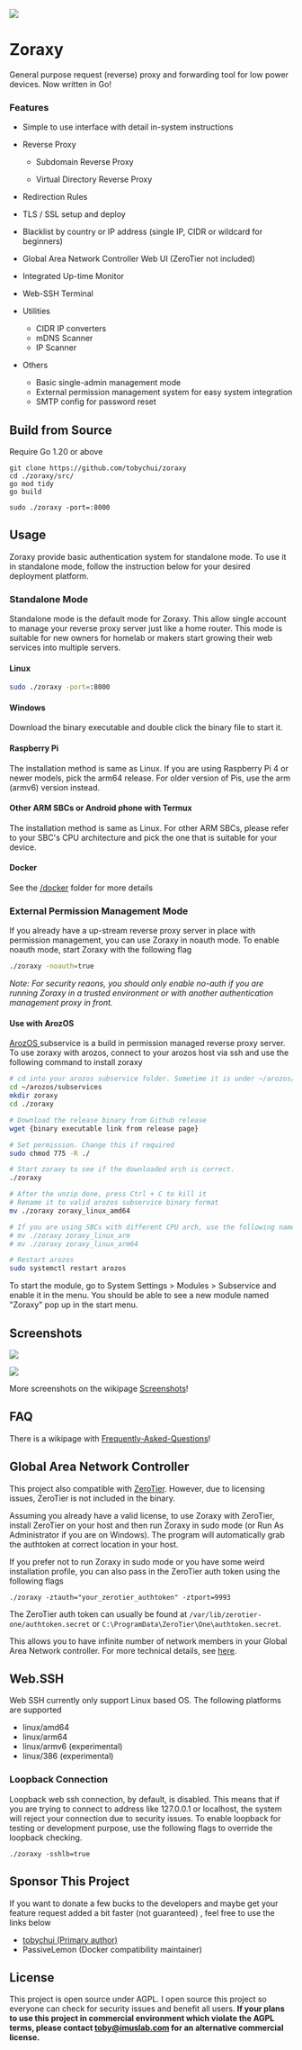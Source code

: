 ![](./img/title.png)

# Zoraxy

General purpose request (reverse) proxy and forwarding tool for low power devices. Now written in Go!

### Features

- Simple to use interface with detail in-system instructions
- Reverse Proxy
  
  - Subdomain Reverse Proxy
  
  - Virtual Directory Reverse Proxy
- Redirection Rules
- TLS / SSL setup and deploy
- Blacklist by country or IP address (single IP, CIDR or wildcard for beginners)
- Global Area Network Controller Web UI (ZeroTier not included)
- Integrated Up-time Monitor
- Web-SSH Terminal
- Utilities
  
  - CIDR IP converters
  - mDNS Scanner
  - IP Scanner
- Others
  - Basic single-admin management mode
  - External permission management system for easy system integration
  - SMTP config for password reset

## Build from Source
Require Go 1.20 or above

```
git clone https://github.com/tobychui/zoraxy
cd ./zoraxy/src/
go mod tidy
go build

sudo ./zoraxy -port=:8000
```

## Usage

Zoraxy provide basic authentication system for standalone mode. To use it in standalone mode, follow the instruction below for your desired deployment platform.

### Standalone Mode

Standalone mode is the default mode for Zoraxy. This allow single account to manage your reverse proxy server just like a home router. This mode is suitable for new owners for homelab or makers start growing their web services into multiple servers.

#### Linux

```bash
sudo ./zoraxy -port=:8000
```

#### Windows

Download the binary executable and double click the binary file to start it.

#### Raspberry Pi

The installation method is same as Linux. If you are using Raspberry Pi 4 or newer models, pick the arm64 release. For older version of Pis, use the arm (armv6) version instead.

#### Other ARM SBCs or Android phone with Termux

The installation method is same as Linux. For other ARM SBCs, please refer to your SBC's CPU architecture and pick the one that is suitable for your device. 

#### Docker
See the [/docker](https://github.com/tobychui/zoraxy/tree/main/docker) folder for more details

### External Permission Management Mode

If you already have a up-stream reverse proxy server in place with permission management, you can use Zoraxy in noauth mode. To enable noauth mode, start Zoraxy with the following flag

```bash
./zoraxy -noauth=true
```

*Note: For security reaons, you should only enable no-auth if you are running Zoraxy in a trusted environment or with another authentication management proxy in front.*

#### Use with ArozOS

[ArozOS ](https://arozos.com)subservice is a build in permission managed reverse proxy server. To use zoraxy with arozos, connect to your arozos host via ssh and use the following command to install zoraxy

```bash
# cd into your arozos subservice folder. Sometime it is under ~/arozos/src/subservice
cd ~/arozos/subservices
mkdir zoraxy
cd ./zoraxy

# Download the release binary from Github release
wget {binary executable link from release page}

# Set permission. Change this if required
sudo chmod 775 -R ./

# Start zoraxy to see if the downloaded arch is correct.
./zoraxy

# After the unzip done, press Ctrl + C to kill it
# Rename it to valid arozos subservice binary format
mv ./zoraxy zoraxy_linux_amd64

# If you are using SBCs with different CPU arch, use the following names
# mv ./zoraxy zoraxy_linux_arm
# mv ./zoraxy zoraxy_linux_arm64

# Restart arozos
sudo systemctl restart arozos
```

To start the module, go to System Settings > Modules > Subservice and enable it in the menu. You should be able to see a new module named "Zoraxy" pop up in the start menu.

## Screenshots

![](img/screenshots/0_1.png)

![](img/screenshots/1.png)

More screenshots on the wikipage [Screenshots](https://github.com/tobychui/zoraxy/wiki/Screenshots)!

## FAQ

There is a wikipage with [Frequently-Asked-Questions](https://github.com/tobychui/zoraxy/wiki/FAQ---Frequently-Asked-Questions)!

## Global Area Network Controller

This project also compatible with [ZeroTier](https://www.zerotier.com/). However, due to licensing issues, ZeroTier is not included in the binary. 

Assuming you already have a valid license, to use Zoraxy with ZeroTier, install ZeroTier on your host and then run Zoraxy in sudo mode (or Run As Administrator if you are on Windows). The program will automatically grab the authtoken at correct location in your host.

If you prefer not to run Zoraxy in sudo mode or you have some weird installation profile, you can also pass in the ZeroTier auth token using the following flags

```
./zoraxy -ztauth="your_zerotier_authtoken" -ztport=9993
```

The ZeroTier auth token can usually be found at ```/var/lib/zerotier-one/authtoken.secret``` or ```C:\ProgramData\ZeroTier\One\authtoken.secret```. 

This allows you to have infinite number of network members in your Global Area Network controller. For more technical details, see [here](https://docs.zerotier.com/self-hosting/network-controllers/).

## Web.SSH

Web SSH currently only support Linux based OS. The following platforms are supported

- linux/amd64
- linux/arm64
- linux/armv6 (experimental)
- linux/386 (experimental)

### Loopback Connection 

Loopback web ssh connection, by default, is disabled. This means that if you are trying to connect to address like 127.0.0.1 or localhost, the system will reject your connection due to security issues. To enable loopback for testing or development purpose, use the following flags to override the loopback checking.

```
./zoraxy -sshlb=true
```

## Sponsor This Project
If you want to donate a few bucks to the developers and maybe get your feature request added a bit faster (not guaranteed) , feel free to use the links below
- [tobychui (Primary author)](https://paypal.me/tobychui)
- PassiveLemon (Docker compatibility maintainer)


## License

This project is open source under AGPL. I open source this project so everyone can check for security issues and benefit all users. **If your plans to use this project in commercial environment which violate the AGPL terms, please contact toby@imuslab.com for an alternative commercial license.** 

